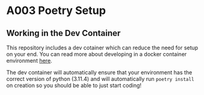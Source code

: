 # A003 Poetry Setup

## Working in the Dev Container

This repository includes a dev cotainer which can reduce the need for setup on your end. You can read more about developing in a docker container environment [here](https://code.visualstudio.com/docs/devcontainers/containers).

The dev container will automatically ensure that your environment has the correct version of python (3.11.4) and will automatically run `poetry install` on creation so you should be able to just start coding!